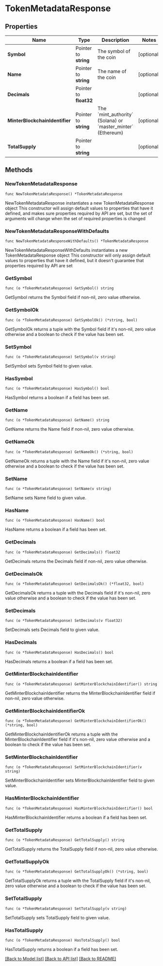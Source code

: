 # TokenMetadataResponse

## Properties

Name | Type | Description | Notes
------------ | ------------- | ------------- | -------------
**Symbol** | Pointer to **string** | The symbol of the coin  | [optional] 
**Name** | Pointer to **string** | The name of the coin  | [optional] 
**Decimals** | Pointer to **float32** |  | [optional] 
**MinterBlockchainIdentifier** | Pointer to **string** | The &#x60;mint_authority&#x60; (Solana) or &#x60;master_minter&#x60; (Ethereum)  | [optional] 
**TotalSupply** | Pointer to **string** |  | [optional] 

## Methods

### NewTokenMetadataResponse

`func NewTokenMetadataResponse() *TokenMetadataResponse`

NewTokenMetadataResponse instantiates a new TokenMetadataResponse object
This constructor will assign default values to properties that have it defined,
and makes sure properties required by API are set, but the set of arguments
will change when the set of required properties is changed

### NewTokenMetadataResponseWithDefaults

`func NewTokenMetadataResponseWithDefaults() *TokenMetadataResponse`

NewTokenMetadataResponseWithDefaults instantiates a new TokenMetadataResponse object
This constructor will only assign default values to properties that have it defined,
but it doesn't guarantee that properties required by API are set

### GetSymbol

`func (o *TokenMetadataResponse) GetSymbol() string`

GetSymbol returns the Symbol field if non-nil, zero value otherwise.

### GetSymbolOk

`func (o *TokenMetadataResponse) GetSymbolOk() (*string, bool)`

GetSymbolOk returns a tuple with the Symbol field if it's non-nil, zero value otherwise
and a boolean to check if the value has been set.

### SetSymbol

`func (o *TokenMetadataResponse) SetSymbol(v string)`

SetSymbol sets Symbol field to given value.

### HasSymbol

`func (o *TokenMetadataResponse) HasSymbol() bool`

HasSymbol returns a boolean if a field has been set.

### GetName

`func (o *TokenMetadataResponse) GetName() string`

GetName returns the Name field if non-nil, zero value otherwise.

### GetNameOk

`func (o *TokenMetadataResponse) GetNameOk() (*string, bool)`

GetNameOk returns a tuple with the Name field if it's non-nil, zero value otherwise
and a boolean to check if the value has been set.

### SetName

`func (o *TokenMetadataResponse) SetName(v string)`

SetName sets Name field to given value.

### HasName

`func (o *TokenMetadataResponse) HasName() bool`

HasName returns a boolean if a field has been set.

### GetDecimals

`func (o *TokenMetadataResponse) GetDecimals() float32`

GetDecimals returns the Decimals field if non-nil, zero value otherwise.

### GetDecimalsOk

`func (o *TokenMetadataResponse) GetDecimalsOk() (*float32, bool)`

GetDecimalsOk returns a tuple with the Decimals field if it's non-nil, zero value otherwise
and a boolean to check if the value has been set.

### SetDecimals

`func (o *TokenMetadataResponse) SetDecimals(v float32)`

SetDecimals sets Decimals field to given value.

### HasDecimals

`func (o *TokenMetadataResponse) HasDecimals() bool`

HasDecimals returns a boolean if a field has been set.

### GetMinterBlockchainIdentifier

`func (o *TokenMetadataResponse) GetMinterBlockchainIdentifier() string`

GetMinterBlockchainIdentifier returns the MinterBlockchainIdentifier field if non-nil, zero value otherwise.

### GetMinterBlockchainIdentifierOk

`func (o *TokenMetadataResponse) GetMinterBlockchainIdentifierOk() (*string, bool)`

GetMinterBlockchainIdentifierOk returns a tuple with the MinterBlockchainIdentifier field if it's non-nil, zero value otherwise
and a boolean to check if the value has been set.

### SetMinterBlockchainIdentifier

`func (o *TokenMetadataResponse) SetMinterBlockchainIdentifier(v string)`

SetMinterBlockchainIdentifier sets MinterBlockchainIdentifier field to given value.

### HasMinterBlockchainIdentifier

`func (o *TokenMetadataResponse) HasMinterBlockchainIdentifier() bool`

HasMinterBlockchainIdentifier returns a boolean if a field has been set.

### GetTotalSupply

`func (o *TokenMetadataResponse) GetTotalSupply() string`

GetTotalSupply returns the TotalSupply field if non-nil, zero value otherwise.

### GetTotalSupplyOk

`func (o *TokenMetadataResponse) GetTotalSupplyOk() (*string, bool)`

GetTotalSupplyOk returns a tuple with the TotalSupply field if it's non-nil, zero value otherwise
and a boolean to check if the value has been set.

### SetTotalSupply

`func (o *TokenMetadataResponse) SetTotalSupply(v string)`

SetTotalSupply sets TotalSupply field to given value.

### HasTotalSupply

`func (o *TokenMetadataResponse) HasTotalSupply() bool`

HasTotalSupply returns a boolean if a field has been set.


[[Back to Model list]](../README.md#documentation-for-models) [[Back to API list]](../README.md#documentation-for-api-endpoints) [[Back to README]](../README.md)


